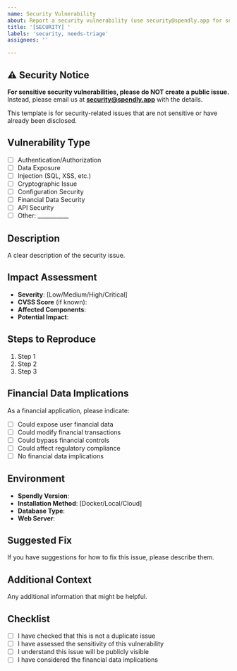 ```yaml
---
name: Security Vulnerability
about: Report a security vulnerability (use security@spendly.app for sensitive issues)
title: '[SECURITY] '
labels: 'security, needs-triage'
assignees: ''

---
```


## ⚠️ Security Notice

**For sensitive security vulnerabilities, please do NOT create a public issue.**
Instead, please email us at **security@spendly.app** with the details.

This template is for security-related issues that are not sensitive or have already been disclosed.

## Vulnerability Type
- [ ] Authentication/Authorization
- [ ] Data Exposure
- [ ] Injection (SQL, XSS, etc.)
- [ ] Cryptographic Issue
- [ ] Configuration Security
- [ ] Financial Data Security
- [ ] API Security
- [ ] Other: ___________

## Description
A clear description of the security issue.

## Impact Assessment
- **Severity**: [Low/Medium/High/Critical]
- **CVSS Score** (if known): 
- **Affected Components**: 
- **Potential Impact**: 

## Steps to Reproduce
1. Step 1
2. Step 2
3. Step 3

## Financial Data Implications
As a financial application, please indicate:
- [ ] Could expose user financial data
- [ ] Could modify financial transactions
- [ ] Could bypass financial controls
- [ ] Could affect regulatory compliance
- [ ] No financial data implications

## Environment
- **Spendly Version**: 
- **Installation Method**: [Docker/Local/Cloud]
- **Database Type**: 
- **Web Server**: 

## Suggested Fix
If you have suggestions for how to fix this issue, please describe them.

## Additional Context
Any additional information that might be helpful.

## Checklist
- [ ] I have checked that this is not a duplicate issue
- [ ] I have assessed the sensitivity of this vulnerability
- [ ] I understand this issue will be publicly visible
- [ ] I have considered the financial data implications 